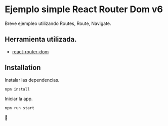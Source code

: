# Ejemplo simple React Router Dom v6

Breve ejempleo utilizando Routes, Route, Navigate.

## Herramienta utilizada.

- [react-router-dom](https://reactrouter.com/)

## Installation

Instalar las dependencias.

```sh
npm install
```

Iniciar la app.

```sh
npm run start
```

🙌 